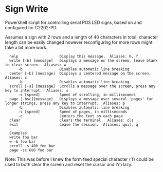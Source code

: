 # Sign Write
Powershell script for controlling serial POS LED signs, based on and configured for C2202-PD.

Assumes a sign with 2 rows and a length of 40 characters in total, character length can be easily changed however reconfiguring for more rows might take a bit more work.

```
  help                   Display this message.  Aliases: h, ?
  write [-b] [message]   Displays a message on the screen, leave blank to clear screen.  Aliases: w
      -b                 Disables automatic line breaking
  center [-b] [message]  Displays a centered message on the screen.  Aliases: c
      -b                 Disables automatic line breaking
  scroll [-s] [message]  Scrolls a message over the screen, press any key to interrupt.  Aliases: s
      -s [speed]         Speed of scrolling, in milliseconds
  page [-bsc][message]   Displays a message over several 'pages' for longer strings, press any key to interrupt.  Aliases: p
      -b                 Disables automatic line breaking
      -s [speed]         Speed of pages, in milliseconds
      -c                 Centers the text on each page
  clear                  Clears the terminal.  Aliases: cls
  exit                   Leave the session.  Aliases: quit, q
  
  Examples:
  write foo bar
  w -b foo bar
  scroll -s 400 foo bar
  page -sc 600 foo bar
  ```

Note: This was before I knew the form feed special character (\`f) could be used to both clear the screen and reset the cursor and I'm lazy.
